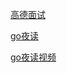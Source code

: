 [高德面试](https://mp.weixin.qq.com/s/YMMdXvWCvbEFQF3IW-zQsw)

[go夜读](https://talkgo.org/c/night/5)

[go夜读视频](https://www.youtube.com/c/talkgo_night/videos)